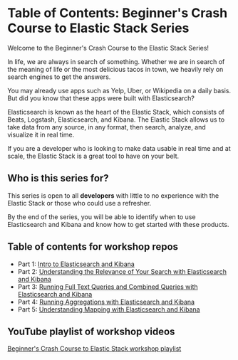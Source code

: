 # Table of Contents: Beginner's Crash Course to Elastic Stack Series

Welcome to the Beginner's Crash Course to the Elastic Stack Series!

In life, we are always in search of something. Whether we are in search of the meaning of life or the most delicious tacos in town, we heavily rely on search engines to get the answers.

You may already use apps such as Yelp, Uber, or Wikipedia on a daily basis. But did you know that these apps were built with Elasticsearch?

Elasticsearch is known as the heart of the Elastic Stack, which consists of Beats, Logstash, Elasticsearch, and Kibana. The Elastic Stack allows us to take data from any source, in any format, then search, analyze, and visualize it in real time.

If you are a developer who is looking to make data usable in real time and at scale, the Elastic Stack is a great tool to have on your belt.

## Who is this series for?

This series is open to all **developers** with little to no experience with the Elastic Stack or those who could use a refresher.

By the end of the series, you will be able to identify when to use Elasticsearch and Kibana and know how to get started with these products. 

## Table of contents for workshop repos
- Part 1: [Intro to Elasticsearch and Kibana](https://github.com/LisaHJung/Part-1-Intro-to-Elasticsearch-and-Kibana)
- Part 2: [Understanding the Relevance of Your Search with Elasticsearch and Kibana](https://github.com/LisaHJung/Part-2-Understanding-the-relevance-of-your-search-with-Elasticsearch-and-Kibana-)
- Part 3: [Running Full Text Queries and Combined Queries with Elasticsearch and Kibana](https://github.com/LisaHJung/Part-3-Running-full-text-queries-and-combined-queries-with-Elasticsearch-and-Kibana)
- Part 4: [Running Aggregations with Elasticsearch and Kibana](https://github.com/LisaHJung/Part-4-Running-Aggregations-with-Elasticsearch-and-Kibana)
- Part 5: [Understanding Mapping with Elasticsearch and Kibana](https://github.com/LisaHJung/Part-5-Understanding-Mapping-with-Elasticsearch-and-Kibana)
 
## YouTube playlist of workshop videos
[Beginner's Crash Course to Elastic Stack workshop playlist](https://www.youtube.com/watch?v=gS_nHTWZEJ8&list=PL_mJOmq4zsHZYAyK606y7wjQtC0aoE6Es)

